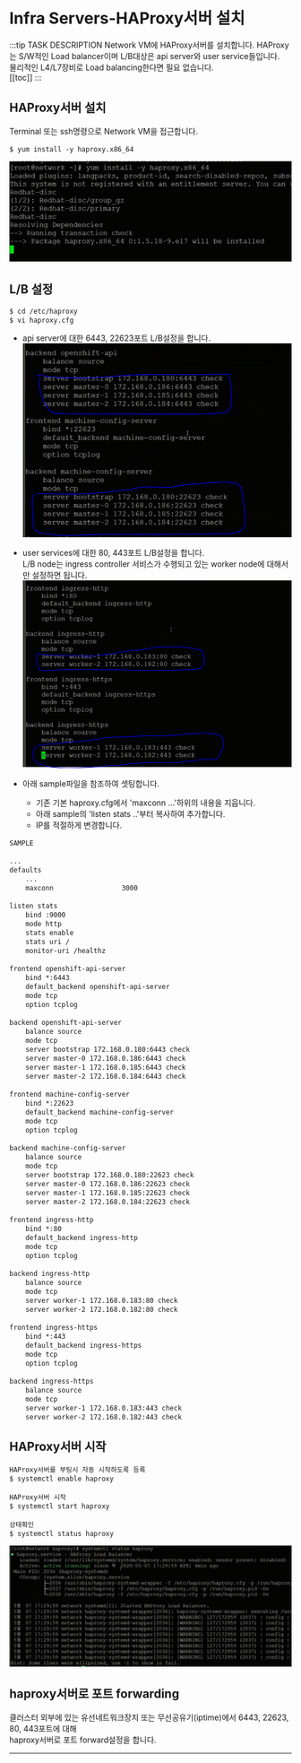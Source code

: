 # Infra Servers-HAProxy서버 설치

:::tip TASK DESCRIPTION
Network VM에 HAProxy서버를 설치합니다. 
HAProxy는 S/W적인 Load balancer이며 L/B대상은 api server와 user service들입니다.  
물리적인 L4/L7장비로 Load balancing한다면 필요 없습니다.  
[[toc]] 
:::

## HAProxy서버 설치
Terminal 또는 ssh명령으로 Network VM을 접근합니다. 

```
$ yum install -y haproxy.x86_64
```
![](./img/infra05-01.png)

## L/B 설정
```
$ cd /etc/haproxy
$ vi haproxy.cfg
```
- api server에 대한 6443, 22623포트 L/B설정을 합니다.  
![](./img/infra05-03.png)

- user services에 대한 80, 443포트 L/B설정을 합니다.  
L/B node는 ingress controller 서비스가 수행되고 있는 worker node에 대해서만 설정하면 됩니다.  
![](./img/infra05-04.png)


- 아래 sample파일을 참조하여 셋팅합니다.  
  - 기존 기본 haproxy.cfg에서 'maxconn ...'하위의 내용을 지웁니다.  
  - 아래 sample의 'listen stats ..'부터 복사하여 추가합니다.  
  - IP를 적절하게 변경합니다. 
   
```
SAMPLE

...
defaults
    ...
    maxconn                 3000

listen stats
    bind :9000
    mode http
    stats enable
    stats uri /
    monitor-uri /healthz

frontend openshift-api-server
    bind *:6443
    default_backend openshift-api-server
    mode tcp
    option tcplog

backend openshift-api-server
    balance source
    mode tcp
    server bootstrap 172.168.0.180:6443 check
    server master-0 172.168.0.186:6443 check
    server master-1 172.168.0.185:6443 check
    server master-2 172.168.0.184:6443 check

frontend machine-config-server
    bind *:22623
    default_backend machine-config-server
    mode tcp
    option tcplog

backend machine-config-server
    balance source
    mode tcp
    server bootstrap 172.168.0.180:22623 check
    server master-0 172.168.0.186:22623 check
    server master-1 172.168.0.185:22623 check
    server master-2 172.168.0.184:22623 check

frontend ingress-http
    bind *:80
    default_backend ingress-http
    mode tcp
    option tcplog

backend ingress-http
    balance source
    mode tcp
    server worker-1 172.168.0.183:80 check
    server worker-2 172.168.0.182:80 check

frontend ingress-https
    bind *:443
    default_backend ingress-https
    mode tcp
    option tcplog

backend ingress-https
    balance source
    mode tcp
    server worker-1 172.168.0.183:443 check
    server worker-2 172.168.0.182:443 check

```

## HAProxy서버 시작
```
HAProxy서버를 부팅시 자동 시작하도록 등록
$ systemctl enable haproxy

HAProxy서버 시작
$ systemctl start haproxy

상태확인
$ systemctl status haproxy
```
![](./img/infra05-05.png)

## haproxy서버로 포트 forwarding
클러스터 외부에 있는 유선네트워크장치 또는 무선공유기(iptime)에서 6443, 22623, 80, 443포트에 대해  
haproxy서버로 포트 forward설정을 합니다.  

---
<disqus/>





